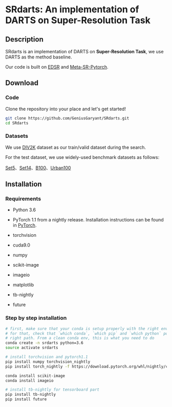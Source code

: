 # SRdarts: An implementation of DARTS on Super-Resolution Task

## Description

SRdarts is an implementation of DARTS on **Super-Resolution Task**, we use DARTS as the method baseline.

Our code is built on [EDSR](https://github.com/thstkdgus35/EDSR-PyTorch) and [Meta-SR-Pytorch](https://github.com/XuecaiHu/Meta-SR-Pytorch).



## Download

### Code

Clone the repository into your place and let's get started!

```bash
git clone https://github.com/GeniusGaryant/SRdarts.git
cd SRdarts
```

### Datasets

We use [DIV2K](http://www.vision.ee.ethz.ch/~timofter/publications/Agustsson-CVPRW-2017.pdf) dataset as our train/valid dataset during the search.

For the test dataset, we use widely-used benchmark datasets as follows:

[Set5](http://people.rennes.inria.fr/Aline.Roumy/results/SR_BMVC12.html)、[Set14](https://sites.google.com/site/romanzeyde/research-interests)、[B100](https://www2.eecs.berkeley.edu/Research/Projects/CS/vision/bsds/)、[Urban100](https://sites.google.com/site/jbhuang0604/publications/struct_sr)



## Installation

### Requirements

- Python 3.6

- PyTorch 1.1 from a nightly release. Installation instructions can be found in [PyTorch](https://pytorch.org/get-started/locally/).
- torchvision
- cuda9.0

- numpy
- scikit-image
- imageio
- matplotlib
- tb-nightly
- future

### Step by step installation

```bash
# first, make sure that your conda is setup properly with the right environment
# for that, check that `which conda`, `which pip` and `which python` points to the
# right path. From a clean conda env, this is what you need to do
conda create -n srdarts python=3.6
source activate srdarts

# install torchvision and pytorch1.1
pip install numpy torchvision_nightly
pip install torch_nightly -f https://download.pytorch.org/whl/nightly/cu90/torch_nightly.html

conda install scikit-image
conda install imageio

# install tb-nightly for tensorboard part
pip install tb-nightly
pip install future
```